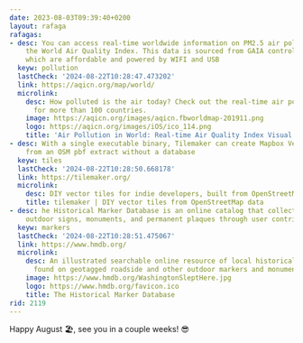 ```yaml
---
date: 2023-08-03T09:39:40+0200
layout: rafaga
rafagas:
- desc: You can access real-time worldwide information on PM2.5 air pollution through
    the World Air Quality Index. This data is sourced from GAIA control stations,
    which are affordable and powered by WIFI and USB
  keyw: pollution
  lastCheck: '2024-08-22T10:28:47.473202'
  link: https://aqicn.org/map/world/
  microlink:
    desc: How polluted is the air today? Check out the real-time air pollution map,
      for more than 100 countries.
    image: https://aqicn.org/images/aqicn.fbworldmap-201911.png
    logo: https://aqicn.org/images/iOS/ico_114.png
    title: 'Air Pollution in World: Real-time Air Quality Index Visual Map'
- desc: With a single executable binary, Tilemaker can create Mapbox Vector Tiles
    from an OSM pbf extract without a database
  keyw: tiles
  lastCheck: '2024-08-22T10:28:50.668178'
  link: https://tilemaker.org/
  microlink:
    desc: DIY vector tiles for indie developers, built from OpenStreetMap data
    title: tilemaker | DIY vector tiles from OpenStreetMap data
- desc: he Historical Marker Database is an online catalog that collects images of
    outdoor signs, monuments, and permanent plaques through user contributions
  keyw: markers
  lastCheck: '2024-08-22T10:28:51.475067'
  link: https://www.hmdb.org/
  microlink:
    desc: An illustrated searchable online resource of local historical information
      found on geotagged roadside and other outdoor markers and monuments.
    image: https://www.hmdb.org/WashingtonSleptHere.jpg
    logo: https://www.hmdb.org/favicon.ico
    title: The Historical Marker Database
rid: 2119
---
```


Happy August 🏖, see you in a couple weeks! 😎